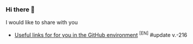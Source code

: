 ### Hi there 👋

I would like to share with you

<!-- BLOG-POST-LIST:START -->
- [Useful links for for you in the GitHub environment](https://github.com/uewquewqueqwue/uew-UsefulGitHub) <sup>[EN]</sup> #update v.-216
<!-- BLOG-POST-LIST:END -->
